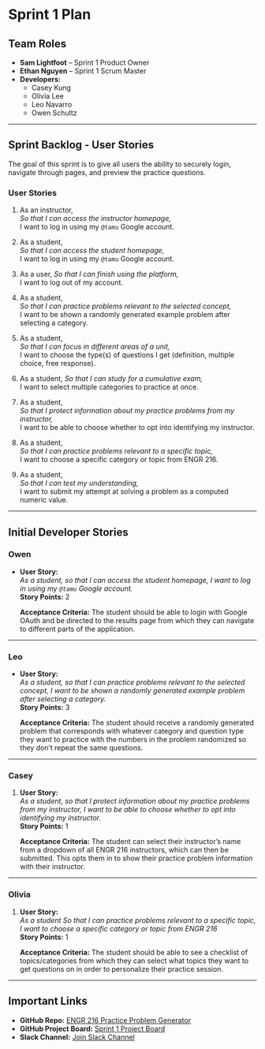 # Sprint 1 Plan

## **Team Roles**
- **Sam Lightfoot** – Sprint 1 Product Owner  
- **Ethan Nguyen** – Sprint 1 Scrum Master  
- **Developers:**  
  - Casey Kung  
  - Olivia Lee  
  - Leo Navarro  
  - Owen Schultz  

---

## **Sprint Backlog - User Stories**
The goal of this sprint is to give all users the ability to securely login, navigate through pages, and preview the practice questions.

### **User Stories**
1. As an instructor,  
   *So that I can access the instructor homepage,*  
   I want to log in using my `@tamu` Google account.

2. As a student,  
   *So that I can access the student homepage,*  
   I want to log in using my `@tamu` Google account.

3. As a user, 
   *So that I can finish using the platform,*  
   I want to log out of my account.

4. As a student,  
   *So that I can practice problems relevant to the selected concept,*  
   I want to be shown a randomly generated example problem after selecting a category.

5. As a student,  
   *So that I can focus in different areas of a unit,*  
   I want to choose the type(s) of questions I get (definition, multiple choice, free response).

6. As a student,
   *So that I can study for a cumulative exam,*  
   I want to select multiple categories to practice at once.

7. As a student,  
   *So that I protect information about my practice problems from my instructor,*  
   I want to be able to choose whether to opt into identifying my instructor.

8. As a student,  
   *So that I can practice problems relevant to a specific topic,*  
   I want to choose a specific category or topic from ENGR 216.

9. As a student,  
   *So that I can test my understanding,*  
   I want to submit my attempt at solving a problem as a computed numeric value.

---

## **Initial Developer Stories**

### **Owen**
- **User Story:**  
  *As a student, so that I can access the student homepage, I want to log in using my `@tamu` Google account.*  
  **Story Points:** 2  

  **Acceptance Criteria:** The student should be able to login with Google OAuth and be directed to the results page from which they can navigate to different parts of the application.


---

### **Leo**
- **User Story:**  
  *As a student, so that I can practice problems relevant to the selected concept, I want to be shown a randomly generated example problem after selecting a category.*  
  **Story Points:** 3

  **Acceptance Criteria:** The student should receive a randomly generated problem that corresponds with whatever category and question type they want to practice with the numbers in the problem randomized so they don’t repeat the same questions.

---

### **Casey**
1. **User Story:**  
   *As a student, so that I protect information about my practice problems from my instructor, I want to be able to choose whether to opt into identifying my instructor.*  
   **Story Points:** 1

   **Acceptance Criteria:** The student can select their instructor’s name from a dropdown of all ENGR 216 instructors, which can then be submitted. This opts them in to show their practice problem information with their instructor.

---   

### **Olivia**
1. **User Story:**  
   *As a student
    So that I can practice problems relevant to a specific topic,
    I want to choose a specific category or topic from ENGR 216*  
   **Story Points:** 1 

   **Acceptance Criteria:** The student should be able to see a checklist of topics/categories from which they can select what topics they want to get questions on in order to personalize their practice session. 

---

## **Important Links**
- **GitHub Repo:** [ENGR 216 Practice Problem Generator](https://github.com/tamu-edu-students/engr-216-practice-problem-generator)  
- **GitHub Project Board:** [Sprint 1 Project Board](https://github.com/orgs/tamu-edu-students/projects/85)  
- **Slack Channel:** [Join Slack Channel](https://join.slack.com/t/we-love-ritchey/shared_invite/zt-2xn35lgi8-z~u08Rk7ZyX4nZJxyMruwA)  
